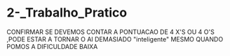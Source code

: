 # 2-_Trabalho_Pratico

CONFIRMAR SE DEVEMOS CONTAR A PONTUACAO DE 4 X'S OU 4 O'S ,PODE ESTAR
A TORNAR O AI DEMASIADO "inteligente" MESMO QUANDO POMOS A DIFICULDADE
BAIXA